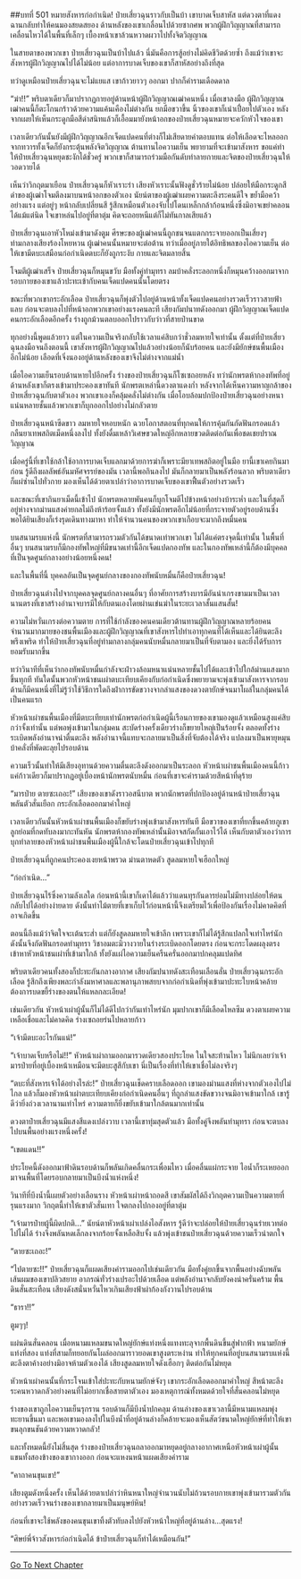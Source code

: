 ##บทที่ 501 หมายสังหารก่อกำเนิด!
ป๋ายเสี่ยวฉุนราวกับเป็นบ้า เขาบาดเจ็บสาหัส แต่ดวงตาที่แดงฉานกลับทำให้คนมองสยดสยอง ด้านหลังของเขาเกลื่อนไปด้วยซากศพ พวกผู้ฝึกวิญญาณที่สามารถเคลื่อนไหวได้ในพื้นที่เล็กๆ เบื้องหน้าเขาล้วนหวาดผวาไปทั้งจิตวิญญาณ

ในสายตาของพวกเขา ป๋ายเสี่ยวฉุนเป็นบ้าไปแล้ว นี่มันคือการสู้อย่างไม่คิดชีวิตด้วยซ้ำ ถึงแม้ว่าเขาจะสังหารผู้ฝึกวิญญาณไปได้ไม่น้อย แต่อาการบาดเจ็บของเขาก็สาหัสอย่างถึงที่สุด

ทว่าดูเหมือนป๋ายเสี่ยวฉุนจะไม่แยแส เขาก้าวยาวๆ ออกมา ปากก็คำรามเดือดดาล

“ฆ่า!!” พริบตาเดียวก็มาปรากฏกายอยู่ด้านหน้าผู้ฝึกวิญญาณเฒ่าคนหนึ่ง เมื่อเขาลงมือ ผู้ฝึกวิญญาณเฒ่าคนนี้ก็ตะโกนกร้าวด้วยความแค้นเคืองไม่ต่างกัน ยกมือขวาขึ้น นิ้วของเขาก็เน่าเปื่อยไปตัวเอง หลังจากเผยให้เห็นกระดูกมือสีดำสนิทแล้วก็เอื้อมมายังหน้าอกของป๋ายเสี่ยวฉุนหมายจะควักหัวใจของเขา

เวลาเดียวกันนั้นยังมีผู้ฝึกวิญญาณอีกเจ็ดแปดคนที่ต่างก็ไม่เสียดายค่าตอบแทน ต่อให้เลือดจะไหลออกจากทวารทั้งเจ็ดก็ยังกระตุ้นพลังจิตวิญญาณ ต้านทานไอความเย็น พยายามที่จะเข้ามาสังหาร ขอแค่ทำให้ป๋ายเสี่ยวฉุนหยุดชะงักได้ชั่วครู่ พวกเขาก็สามารถร่วมมือกันดับทำลายกายและจิตของป๋ายเสี่ยวฉุนให้วอดวายได้

เห็นว่าวิกฤตมาเยือน ป๋ายเสี่ยวฉุนก็หัวเราะร่า เสียงหัวเราะนั้นฟังดูชั่วร้ายไม่น้อย ปล่อยให้มือกระดูกสีดำของผู้เฒ่าโจมตีลงมาบนหน้าอกของตัวเอง นัยน์ตาของผู้เฒ่าเผยความตะลึงระคนดีใจ ขย้ำมือคว้าอย่างแรง แต่อยู่ๆ หน้ากลับเปลี่ยนสี รู้สึกเหมือนตัวเองจับไปโดนเหล็กกล้าก้อนหนึ่งซึ่งมิอาจเขย่าคลอนได้แม้แต่นิด ใจเขาหล่นไปอยู่ที่ตาตุ่ม คิดจะถอยหนีแต่ก็ไม่ทันกาลเสียแล้ว

ป๋ายเสี่ยวฉุนเอาหัวโหม่งเข้ามาดังตูม ศีรษะของผู้เฒ่าคนนี้ถูกชนจนแตกกระจายออกเป็นเสี่ยงๆ ท่ามกลางเสียงร้องโหยหวน ผู้เฒ่าคนนั้นหมายจะต่อต้าน ทว่าเมื่ออยู่ภายใต้อิทธิพลของไอความเย็น ต่อให้เขามีตบะเสมือนก่อกำเนิดตบะก็ยังถูกระงับ กายและจิตมลายสิ้น

โจมตีผู้เฒ่าเสร็จ ป๋ายเสี่ยวฉุนก็หมุนขวับ มือทั้งคู่ทำมุทรา ลมบ้าคลั่งระลอกหนึ่งก็หมุนคว้างออกมาจากรอบกายของเขาแล้วปะทะเข้ากับคนเจ็ดแปดคนนั้นโดยตรง

ขณะที่พวกเขากระอักเลือด ป๋ายเสี่ยวฉุนก็พุ่งตัวไปอยู่ด้านหน้าทั้งเจ็ดแปดคนอย่างรวดเร็วราวสายฟ้าแลบ ก่อนจะตบลงไปที่หน้าอกพวกเขาอย่างแรงคนละที เสียงกัมปนาทดังออกมา ผู้ฝึกวิญญาณเจ็ดแปดคนกระอักเลือดอีกครั้ง ร่างถูกม้วนตลบออกไปราวกับว่าวที่สายป่านขาด

ทุกอย่างนี้พูดแล้วยาว แต่ในความเป็นจริงกลับใช้เวลาแค่สิบกว่าชั่วลมหายใจเท่านั้น ตั้งแต่ที่ป๋ายเสี่ยวฉุนลงมือจนถึงตอนนี้ เขาสังหารผู้ฝึกวิญญาณไปแล้วอย่างน้อยก็นับร้อยคน และยังมียักษ์ชนพื้นเมืองอีกไม่น้อย เลือดที่เจิ่งนองอยู่ด้านหลังของเขาจึงไม่ต่างจากแม่น้ำ

เมื่อไอความเย็นรอบด้านหายไปอีกครั้ง ร่างของป๋ายเสี่ยวฉุนก็โซเซถอยหลัง ทว่านักพรตห้ากองทัพที่อยู่ด้านหลังเขาก็ตรงเข้ามาประคองเขาทันที นักพรตเหล่านี้ดวงตาแดงก่ำ หลังจากได้เห็นความหาญกล้าของป๋ายเสี่ยวฉุนกับตาตัวเอง พวกเขาเองก็คลุ้มคลั่งไม่ต่างกัน เมื่อโอบล้อมปกป้องป๋ายเสี่ยวฉุนอย่างหนาแน่นหลายชั้นแล้วพวกเขาก็บุกออกไปอย่างไม่กลัวตาย

ป๋ายเสี่ยวฉุนหน้าซีดขาว ลมหายใจหอบหนัก ฉวยโอกาสตอนที่ทุกคนให้การคุ้มกันกัดฟันกรอดแล้วกลืนยาเทพสถิตเม็ดหนึ่งลงไป ทั้งยังดื่มเหล้าวิเศษขวดใหญ่อีกหลายขวดติดต่อกันเพื่อชดเชยปราณวิญญาณ

เมื่อครู่นี้ที่เขาใช้กล้าใช้อาการบาดเจ็บแลกมาด้วยการฆ่าก็เพราะมียาเทพสถิตอยู่ในมือ ยานี้เขาเคยกินมาก่อน รู้ดีถึงผลลัพธ์อันมหัศจรรย์ของมัน เวลานี้พอกินลงไป มันก็กลายมาเป็นพลังร้อนลวก พริบตาเดียวก็แผ่ซ่านไปทั่วกาย มองเห็นได้ด้วยตาเปล่าว่าอาการบาดเจ็บของเขาฟื้นตัวอย่างรวดเร็ว

และขณะที่เขากินยาเม็ดนี้เข้าไป นักพรตหลายพันคนก็บุกโจมตีไปข้างหน้าอย่างบ้าระห่ำ และในที่สุดก็อยู่ห่างจากม่านแสงค่ายกลไม่ถึงห้าร้อยจั้งแล้ว ทั้งยังมีนักพรตอีกไม่น้อยที่กระจายตัวอยู่รอบด้านซึ่งพอได้ยินเสียงก็เร่งรุดเดินทางมาหา ทำให้จำนวนคนของพวกเขาเกือบจะมากถึงหมื่นคน

บนสนามรบแห่งนี้ นักพรตที่สามารถรวมตัวกันได้ขนาดเท่าพวกเขา ไม่ได้แค่ตรงจุดนี้เท่านั้น ในพื้นที่อื่นๆ บนสนามรบก็มีกองทัพใหญ่ที่มีขนาดเท่านี้อีกเจ็ดแปดกองทัพ และในกองทัพเหล่านี้ก็ต้องมีบุคคลที่เป็นจุดศูนย์กลางอย่างน้อยหนึ่งคน!

และในพื้นที่นี้ บุคคลอันเป็นจุดศูนย์กลางของกองทัพนับหมื่นก็คือป๋ายเสี่ยวฉุน!

ป๋ายเสี่ยวฉุนต่างไปจากบุคคลจุดศูนย์กลางคนอื่นๆ ที่อาศัยการสร้างบารมีอันน่าเกรงขามมาเป็นเวลานานตรงที่เขาสร้างอำนาจบารมีให้กับตนเองโดยผ่านเข่นฆ่าในระยะเวลาสั้นแสนสั้น!

ความไม่หวั่นเกรงต่อความตาย การที่ใช้กำลังของคนคนเดียวต้านทานผู้ฝึกวิญญาณหลายร้อยคน จำนวนมากมายของชนพื้นเมืองและผู้ฝึกวิญญาณที่เขาสังหารไปทำเอาทุกคนที่ได้เห็นและได้ยินตะลึงพรึงเพริด ทำให้ป๋ายเสี่ยวฉุนที่อยู่ท่ามกลางกลุ่มคนนับหมื่นกลายมาเป็นที่จับตามอง และยิ่งได้รับการยอมรับมากขึ้น

ทว่าวินาทีที่เห็นว่ากองทัพนับหมื่นกำลังจะฝ่าวงล้อมหนาแน่นหลายชั้นไปได้และเข้าไปใกล้ม่านแสงมากขึ้นทุกที ทันใดนั้นพวกหัวหน้าชนเผ่าตบะเทียบเคียงกับก่อกำเนิดซึ่งพยายามจะพุ่งเข้ามาสังหารจากรอบด้านก็มีคนหนึ่งที่ไม่รู้ว่าใช้วิธีการใดถึงฝ่าการขัดขวางจากลำแสงของดวงตายักษ์จนมาโผล่ในกลุ่มคนได้เป็นคนแรก

หัวหน้าเผ่าชนพื้นเมืองที่มีตบะเทียบเท่านักพรตก่อกำเนิดผู้นี้เรือนกายของเขามองดูแล้วเหมือนสูงแค่สิบกว่าจั้งเท่านั้น แต่พอพุ่งเข้ามาในกลุ่มคน สะบัดร่างครั้งเดียวร่างก็ขยายใหญ่เป็นร้อยจั้ง ตลอดทั้งร่างระเบิดพลังอำนาจน่าตื่นตะลึง พลังอำนาจนี้แทบจะกลายมาเป็นสิ่งที่จับต้องได้จริง แปลงมาเป็นพายุหมุนบ้าคลั่งที่พัดตะลุยไปรอบด้าน

ความเร็วนั้นทำให้มีเสียงอุทานด้วยความตื่นตะลึงดังออกมาเป็นระลอก หัวหน้าเผ่าชนพื้นเมืองคนนี้ก้าวแค่ก้าวเดียวก็มาปรากฏอยู่เบื้องหน้านักพรตนับหมื่น ก่อนที่เขาจะคำรามด้วยสีหน้าที่ดุร้าย

“มารป๋าย ตายซะเถอะ!” เสียงของเขาดังราวอสนีบาต พวกนักพรตที่ปกป้องอยู่ด้านหน้าป๋ายเสี่ยวฉุนพลันตัวสั่นเยือก กระอักเลือดออกมาคำใหญ่

เวลาเดียวกันนั้นหัวหน้าเผ่าชนพื้นเมืองก็ขยับร่างพุ่งเข้ามาสังหารทันที มือขวาของเขาที่ยกขึ้นคล้ายภูเขาลูกย่อมที่กดทับลงมากะทันหัน นักพรตห้ากองทัพเหล่านั้นมิอาจสกัดกั้นเอาไว้ได้ เห็นกับตาตัวเองว่าการบุกทำลายของหัวหน้าเผ่าชนพื้นเมืองผู้นี้ใกล้จะโดนป๋ายเสี่ยวฉุนเข้าไปทุกที

ป๋ายเสี่ยวฉุนที่ถูกคนประคองเงยหน้าพรวด ม่านตาหดตัว สูดลมหายใจเฮือกใหญ่

“ก่อกำเนิด...”

ป๋ายเสี่ยวฉุนไร้ซึ่งความลังเลใด ก่อนหน้านี้เขาก็เดาได้แล้วว่าแดนทุรกันดารย่อมไม่มีทางปล่อยให้ตนกลับไปได้อย่างง่ายดาย ดังนั้นท่าไม้ตายที่เขาเก็บไว้ก่อนหน้านี้จึงเตรียมไว้เพื่อป้องกันเรื่องไม่คาดคิดที่อาจเกิดขึ้น

ตอนนี้ถึงแม้ว่าจิตใจจะเต้นระส่ำ แต่ก็ยังสูดลมหายใจเข้าลึก เพราะเขาก็ไม่ได้รู้สึกแปลกใจเท่าไหร่นัก ดังนั้นจึงกัดฟันกรอดทำมุทรา วิชาอมตะมิวางวายในร่างระเบิดออกโดยตรง ก่อนจะกระโดดผลุงตรงเข้าหาหัวหน้าชนเผ่าที่เข้ามาใกล้ ทั้งยังแผ่ไอความเย็นครืนครั่นออกมาปกคลุมแปดทิศ

พริบตาเดียวคนทั้งสองก็ปะทะกันกลางอากาศ เสียงกัมปนาทดังสะเทือนเลือนลั่น ป๋ายเสี่ยวฉุนกระอักเลือด รู้สึกถึงเพียงพละกำลังมหาศาลและพลานุภาพสยบจากก่อกำเนิดที่พุ่งเข้ามาปะทะใบหน้าคล้ายต้องการบดขยี้ร่างของตนให้แหลกละเอียด!

เช่นเดียวกัน หัวหน้าเผ่าผู้นั้นก็ไม่ได้ดีไปกว่ากันเท่าไหร่นัก มุมปากเขาก็มีเลือดไหลซึม ดวงตาเผยความเหลือเชื่อและไม่คาดคิด ร่างเซถอยร่นไปหลายก้าว

“เจ้ามีตบะอะไรกันแน่!”

“เจ้าบาดเจ็บหรือไม่!!” หัวหน้าเผ่าถามออกมารวดเดียวสองประโยค ในใจสะท้านไหว ไม่นึกเลยว่าเจ้ามารป๋ายที่อยู่เบื้องหน้าเหมือนจะมีตบะสูสีกับเขา นี่เป็นเรื่องที่ทำให้เขาเชื่อไม่ลงจริงๆ

“ตบะที่สังหารเจ้าได้อย่างไรล่ะ!” ป๋ายเสี่ยวฉุนเช็ดคราบเลือดออก เขามองม่านแสงที่ห่างจากตัวเองไปไม่ไกล แล้วก็มองหัวหน้าเผ่าตบะเทียบเคียงก่อกำเนิดคนอื่นๆ ที่ถูกลำแสงขัดขวางจนมิอาจเข้ามาใกล้ เขารู้ดีว่ายิ่งถ่วงเวลานานเท่าไหร่ ความตายก็ยิ่งขยับเข้ามาใกล้ตนมากเท่านั้น

ดวงตาป๋ายเสี่ยวฉุนมีแสงสีแดงเปล่งวาบ เวลานี้เขาทุ่มสุดตัวแล้ว มือทั้งคู่จึงพลันทำมุทรา ก่อนจะตบลงไปบนพื้นอย่างแรงหนึ่งครั้ง!

“เขตแดน!!”

ประโยคนี้ดังออกมาฟ้าดินรอบด้านก็พลันเกิดคลื่นกระเพื่อมไหว เมื่อคลื่นแผ่กระจาย ไอน้ำก็ระเหยออกมาจนพื้นที่โดยรอบกลายมาเป็นบึงน้ำแห่งหนึ่ง!

วินาทีที่บึงน้ำนี้เผยตัวอย่างเลือนราง หัวหน้าเผ่าหน้าถอดสี เขาสัมผัสได้ถึงวิกฤตความเป็นความตายที่รุนแรงมาก วิกฤตนี้ทำให้เขาตัวสั่นเทา ใจตกลงไปกองอยู่ที่ตาตุ่ม

“เจ้ามารป๋ายผู้นี้ผิดปกติ...” นัยน์ตาหัวหน้าเผ่าเปล่งไอสังหาร รู้ดีว่าจะปล่อยให้ป๋ายเสี่ยวฉุนร่ายเวทต่อไปไม่ได้ ร่างจึงพลันหดเล็กลงจากร้อยจั้งเหลือสิบจั้ง แล้วพุ่งเข้าชนป๋ายเสี่ยวฉุนด้วยความเร็วน่าตกใจ

“ตายซะเถอะ!”

“ไปตายซะ!!” ป๋ายเสี่ยวฉุนก็แผดเสียงคำรามออกไปเช่นเดียวกัน มือทั้งคู่ยกขึ้นจากพื้นอย่างฉับพลัน เส้นผมของเขาปลิวสยาย อาภรณ์ทั่วร่างเปรอะไปด้วยเลือด แต่พลังอำนาจกลับยังคงน่าครั่นคร้าม พื้นดินสั่นสะเทือน เสียงดังสนั่นหวั่นไหวเกินเสียงฟ้าผ่าก้องกังวานไปรอบด้าน

“ธารา!!”

ตูมๆๆ!

แผ่นดินสั่นคลอน เมื่อหนามแหลมขนาดใหญ่ยักษ์แท่งหนึ่งแทงทะลุจากพื้นดินขึ้นสู่ฟากฟ้า หนามยักษ์แท่งที่สอง แท่งที่สามก็ทยอยกันโผล่ออกมาราวยอดเขาสูงตระหง่าน ทำให้ทุกคนที่อยู่บนสนามรบแห่งนี้ตะลึงตาค้างอย่างมิอาจห้ามตัวเองได้ เสียงสูดลมหายใจดังเฮือกๆ ติดต่อกันไม่หยุด

หัวหน้าเผ่าคนนั้นที่กระโจนเข้าใส่ปะทะกับหนามยักษ์จังๆ เขากระอักเลือดออกมาคำใหญ่ สีหน้าตะลึงระคนหวาดกลัวอย่างคนที่ไม่อยากเชื่อสายตาตัวเอง มองเหตุการณ์ทั้งหมดด้วยใจที่สั่นคลอนไม่หยุด

ร่างของเขาถูกไอความเย็นรุกราน รอบด้านก็มีบึงน้ำปกคลุม ด้านล่างของเขาเวลานี้มีหนามแหลมพุ่งทะยานขึ้นมา และพอเขามองลงไปในบึงน้ำที่อยู่ด้านล่างก็คล้ายจะมองเห็นสัตว์ขนาดใหญ่ยักษ์ที่ทำให้เขาขนลุกขนชันด้วยความหวาดกลัว!

และทั้งหมดนี้ยังไม่สิ้นสุด ร่างของป๋ายเสี่ยวฉุนถลาออกมาหยุดอยู่กลางอากาศเหนือหัวหน้าเผ่าผู้นั้น แขนทั้งสองข้างของเขากางออก ก่อนจะแหงนหน้าแผดเสียงคำราม

“คาถาคนขุนเขา!”

เสียงตูมดังหนึ่งครั้ง เห็นได้ด้วยตาเปล่าว่าหินหนาใหญ่จำนวนนับไม่ถ้วนรอบกายเขาพุ่งเข้ามารวมตัวกันอย่างรวดเร็วจนร่างของเขากลายมาเป็นมนุษย์หิน!

ก่อนที่เขาจะใช้พลังของคนขุนเขาทิ้งตัวทับลงไปยังหัวหน้าใหญ่ที่อยู่ด้านล่าง...สุดแรง!

“ศิษย์พี่จ้าวสังหารก่อกำเนิดได้ ข้าป๋ายเสี่ยวฉุนก็ทำได้เหมือนกัน!”


------


[Go To Next Chapter]( ./124.md)